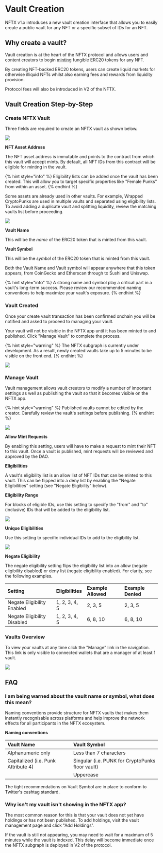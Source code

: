 # Vault Creation

NFTX v1.x introduces a new vault creation interface that allows you to easily create a public vault for any NFT or a specific subset of IDs for an NFT.

## Why create a vault?

Vault creation is at the heart of the NFTX protocol and allows users and content creators to begin [minting](minting.md) fungible ERC20 tokens for any NFT.

By creating NFT-backed ERC20 tokens, users can create liquid markets for otherwise illiquid NFTs whilst also earning fees and rewards from liquidity provision.

Protocol fees will also be introduced in V2 of the NFTX.

## Vault Creation Step-by-Step

### Create NFTX Vault

Three fields are required to create an NFTX vault as shown below.

![](../.gitbook/assets/screenshot-2021-05-05-at-15.17.38.png)

**NFT Asset Address**

The NFT asset address is immutable and points to the contract from which this vault will accept mints. By default, all NFT IDs from this contract will be eligible for minting in the vault.

{% hint style="info" %}
Eligibility lists can be added once the vault has been created. This will allow you to target specific properties like "Female Punks" from within an asset.
{% endhint %}

Some assets are already used in other vaults. For example, Wrapped CryptoPunks are used in multiple vaults and separated using eligibility lists. To avoid adding a duplicate vault and splitting liquidity, review the matching vaults list before proceeding.

![](../.gitbook/assets/screenshot-2021-05-05-at-15.16.59.png)

**Vault Name**

This will be the _name_ of the ERC20 token that is minted from this vault.

**Vault Symbol**

This will be the _symbol_ of the ERC20 token that is minted from this vault.

Both the Vault Name and Vault symbol will appear anywhere that this token appears, from CoinGecko and Etherscan through to Sushi and Uniswap.

{% hint style="info" %}
A strong name and symbol play a critical part in a vault's long-term success. Please review our recommended naming conventions to help maximize your vault's exposure.
{% endhint %}

### Vault Created

Once your create vault transaction has been confirmed onchain you will be notified and asked to proceed to managing your vault.

Your vault will not be visible in the NFTX app until it has been minted to and published. Click "Manage Vault" to complete the process.

{% hint style="warning" %}
The NFTX subgraph is currently under development. As a result, newly created vaults take up to 5 minutes to be visible on the front end.
{% endhint %}

![](../.gitbook/assets/screenshot-2021-05-05-at-15.18.02%20%281%29.png)

### Manage Vault

Vault management allows vault creators to modify a number of important settings as well as publishing the vault so that it becomes visible on the NFTX app.

{% hint style="warning" %}
Published vaults cannot be edited by the creator. Carefully review the vault's settings before publishing.
{% endhint %}

![](../.gitbook/assets/screenshot-2021-05-05-at-15.24.45.png)

**Allow Mint Requests**

By enabling this setting, users will have to make a request to mint their NFT to this vault. Once a vault is published, mint requests will be reviewed and approved by the DAO.

**Eligibilities**

A vault's eligibility list is an allow list of NFT IDs that can be minted to this vault. This can be flipped into a deny list by enabling the "Negate Eligibilities" setting \(see "Negate Eligibility" below\).

**Eligibility Range**

For blocks of eligible IDs, use this setting to specify the "from" and "to" \(inclusive\) IDs that will be added to the eligibility list.

![](../.gitbook/assets/screenshot-2021-05-05-at-15.28.36.png)

**Unique Eligibilities**

Use this setting to specific individual IDs to add to the eligibility list.

![](../.gitbook/assets/screenshot-2021-05-05-at-15.28.45.png)

**Negate Eligibility**

The negate eligibility setting flips the eligibility list into an allow \(negate eligibility disabled\) or deny list \(negate eligibility enabled\). For clarity, see the following examples.

| Setting | Eligibilities | Example Allowed | Example Denied |
| :--- | :--- | :--- | :--- |
| Negate Eligibility Enabled | 1, 2, 3, 4, 5 | 2, 3, 5 | 2, 3, 5 |
| Negate Eligibility Disabled | 1, 2, 3, 4, 5 | 6, 8, 10 | 6, 8, 10 |

### Vaults Overview

To view your vaults at any time click the "Manage" link in the navigation. This link is only visible to connected wallets that are a manager of at least 1 vault.

![](../.gitbook/assets/screenshot-2021-05-05-at-15.43.06-1-.png)

## FAQ

### I am being warned about the vault name or symbol, what does this mean?

Naming conventions provide structure for NFTX vaults that makes them instantly recognisable across platforms and help improve the network effects for all participants in the NFTX ecosystem.

**Naming conventions**

| Vault Name | Vault Symbol |
| :--- | :--- |
| Alphanumeric only | Less than 7 characters |
| Capitalized \(i.e. Punk Attribute 4\) | Singular \(i.e. PUNK for CryptoPunks floor vault\) |
|  | Uppercase |

The tight recommendations on Vault Symbol are in place to conform to Twitter's cashtag standard.

### Why isn't my vault isn't showing in the NFTX app?

The most common reason for this is that your vault does not yet have holdings or has not been published. To add holdings, visit the vault management page and click "Add Holdings".

If the vault is still not appearing, you may need to wait for a maximum of 5 minutes while the vault is indexed. This delay will become immediate once the NFTX subgraph is deployed in V2 of the protocol.

